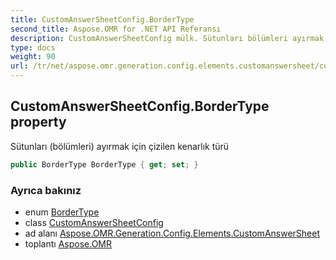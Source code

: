 ```yaml
---
title: CustomAnswerSheetConfig.BorderType
second_title: Aspose.OMR for .NET API Referansı
description: CustomAnswerSheetConfig mülk. Sütunları bölümleri ayırmak için çizilen kenarlık türü
type: docs
weight: 90
url: /tr/net/aspose.omr.generation.config.elements.customanswersheet/customanswersheetconfig/bordertype/
---
```

## CustomAnswerSheetConfig.BorderType property

Sütunları (bölümleri) ayırmak için çizilen kenarlık türü

```csharp
public BorderType BorderType { get; set; }
```

### Ayrıca bakınız

* enum [BorderType](../../../aspose.omr.generation.config.enums/bordertype/)
* class [CustomAnswerSheetConfig](../)
* ad alanı [Aspose.OMR.Generation.Config.Elements.CustomAnswerSheet](../../customanswersheetconfig/)
* toplantı [Aspose.OMR](../../../)


